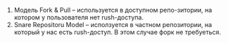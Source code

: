 1. Модель Fork & Pull – используется в доступном репо-зитории, на котором у пользователя нет rush-доступа. 
2. Snare Repositoru Model – исползуется в частном репозитории, на который у нас есть rush-доступ. В этом случае форк не требуеться.
